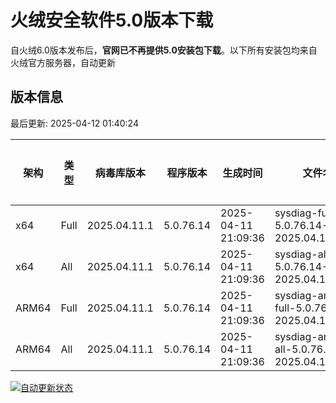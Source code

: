 # 火绒安全软件5.0版本下载 

自火绒6.0版本发布后，**官网已不再提供5.0安装包下载**。以下所有安装包均来自火绒官方服务器，自动更新

<!-- TABLE_START -->

## 版本信息

最后更新: 2025-04-12 01:40:24

| 架构    | 类型   | 病毒库版本 | 程序版本  | 生成时间 | 文件名 | 大小 | 下载链接    |
|---------|-------|------------|----------|----------|--------|------|----------|
| x64     | Full | 2025.04.11.1 | 5.0.76.14 | 2025-04-11 21:09:36 | sysdiag-full-5.0.76.14-2025.04.11.1.exe | 28.21M | [下载](https://down-tencent.huorong.cn/sysdiag-full-5.0.76.14-2025.04.11.1.exe) |
| x64     | All  | 2025.04.11.1 | 5.0.76.14 | 2025-04-11 21:09:36 | sysdiag-all-5.0.76.14-2025.04.11.1.exe | 28.21M | [下载](https://down-tencent.huorong.cn/sysdiag-all-5.0.76.14-2025.04.11.1.exe) |
| ARM64   | Full | 2025.04.11.1 | 5.0.76.14 | 2025-04-11 21:09:36 | sysdiag-arm64-full-5.0.76.14-2025.04.11.1.exe | 27.92M | [下载](https://down-tencent.huorong.cn/sysdiag-arm64-full-5.0.76.14-2025.04.11.1.exe) |
| ARM64   | All  | 2025.04.11.1 | 5.0.76.14 | 2025-04-11 21:09:36 | sysdiag-arm64-all-5.0.76.14-2025.04.11.1.exe | 27.92M | [下载](https://down-tencent.huorong.cn/sysdiag-arm64-all-5.0.76.14-2025.04.11.1.exe) |

<!-- TABLE_END -->

[![自动更新状态](https://github.com/J54264/Huorong-Version/actions/workflows/update.yml/badge.svg)](https://github.com/J54264/Huorong-Version/actions)
